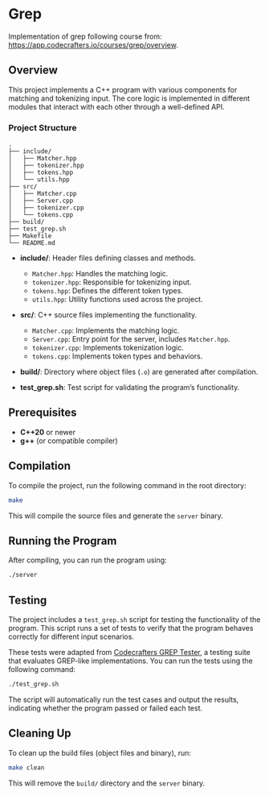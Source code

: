 # Grep
Implementation of grep following course from: https://app.codecrafters.io/courses/grep/overview.

## Overview

This project implements a C++ program with various components for matching and tokenizing input. The core logic is implemented in different modules that interact with each other through a well-defined API.

### Project Structure

```
.
├── include/
│   ├── Matcher.hpp
│   ├── tokenizer.hpp
│   ├── tokens.hpp
│   └── utils.hpp
├── src/
│   ├── Matcher.cpp
│   ├── Server.cpp
│   ├── tokenizer.cpp
│   └── tokens.cpp
├── build/
├── test_grep.sh
├── Makefile
└── README.md
```

- **include/**: Header files defining classes and methods.
    - `Matcher.hpp`: Handles the matching logic.
    - `tokenizer.hpp`: Responsible for tokenizing input.
    - `tokens.hpp`: Defines the different token types.
    - `utils.hpp`: Utility functions used across the project.

- **src/**: C++ source files implementing the functionality.
    - `Matcher.cpp`: Implements the matching logic.
    - `Server.cpp`: Entry point for the server, includes `Matcher.hpp`.
    - `tokenizer.cpp`: Implements tokenization logic.
    - `tokens.cpp`: Implements token types and behaviors.

- **build/**: Directory where object files (`.o`) are generated after compilation.

- **test_grep.sh**: Test script for validating the program’s functionality.

## Prerequisites

- **C++20** or newer
- **g++** (or compatible compiler)

## Compilation

To compile the project, run the following command in the root directory:

```bash
make
```

This will compile the source files and generate the `server` binary.

## Running the Program

After compiling, you can run the program using:

```bash
./server
```

## Testing

The project includes a `test_grep.sh` script for testing the functionality of the program. This script runs a set of tests to verify that the program behaves correctly for different input scenarios.

These tests were adapted from [Codecrafters GREP Tester](https://github.com/codecrafters-io/grep-tester), a testing suite that evaluates GREP-like implementations. You can run the tests using the following command:

```bash
./test_grep.sh
```

The script will automatically run the test cases and output the results, indicating whether the program passed or failed each test.


## Cleaning Up

To clean up the build files (object files and binary), run:

```bash
make clean
```

This will remove the `build/` directory and the `server` binary.
